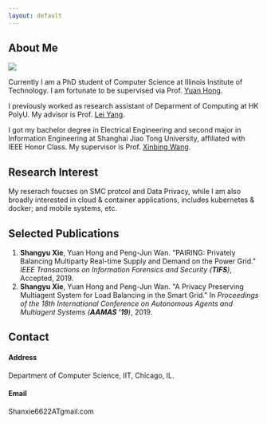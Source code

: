 ```yaml
---
layout: default
---
```


## About Me

<img class="profile-picture" src="/img/profile.jpg">

Currently I am a PhD student of Computer Science at Illinois Institute of Technology. I am fortunate to be supervised via Prof. [Yuan Hong](http://cs.iit.edu/~yhong/).

I previously worked as research assistant of Deparment of Computing at HK PolyU. My advisor is Prof. [Lei Yang](http://www4.comp.polyu.edu.hk/~csyanglei/#/pages/profile/about). 

I got my bachelor degree in Electrical Engineering and second major in Information Engineering at Shanghai Jiao Tong University, affiliated with IEEE Honor Class. My supervisor is Prof. [Xinbing Wang](http://iwct.sjtu.edu.cn/Personal/xwang8/).

## Research Interest

My reserach foucses on SMC protcol and Data Privacy, while I am also broadly interested in cloud & container applications, includes kubernetes & docker; and mobile systems, etc.

## Selected Publications 
1. **Shangyu Xie**, Yuan Hong and Peng-Jun Wan. "PAIRING: Privately Balancing Multiparty Real-time Supply and Demand on the Power Grid." *IEEE Transactions on Information Forensics and Security (**TIFS**)*, Accepted, 2019.
2. **Shangyu Xie**, Yuan Hong and Peng-Jun Wan. "A Privacy Preserving Multiagent System for Load Balancing in the Smart Grid." In *Proceedings of the 18th International Conference on Autonomous Agents and Multiagent Systems (**AAMAS '19**)*, 2019. 

## Contact

#### Address ####

Department of Computer Science, IIT, Chicago, IL.
#### Email ####
Shanxie6622ATgmail.com





